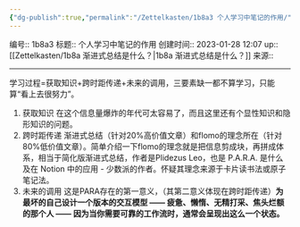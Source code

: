 ```yaml
---
{"dg-publish":true,"permalink":"/Zettelkasten/1b8a3 个人学习中笔记的作用/","dgPassFrontmatter":true}
---
```


编号:: 1b8a3
标题:: 个人学习中笔记的作用
创建时间:: 2023-01-28 12:07
up:: [[Zettelkasten/1b8a 渐进式总结是什么？\|1b8a 渐进式总结是什么？]]
来源:: 

---

学习过程=获取知识+跨时距传递+未来的调用，三要素缺一都不算学习，只能算“看上去很努力”。

1.  获取知识 在这个信息量爆炸的年代可太容易了，而且这里还有个显性知识和隐形知识的问题。
2.  跨时距传递 渐进式总结（针对20%高价值文章）和flomo的理念所在（针对80%低价值文章）。简单介绍一下flomo的理念就是把信息剪成块，再拼成体系，相当于简化版渐进式总结，作者是Plidezus Leo，也是 P.A.R.A. 是什么及在 Notion 中的应用 - 少数派的作者。怀疑其理念来源于卡片读书法或原子笔记法。
3.  未来的调用 这是PARA存在的第一意义，（其第二意义体现在跨时距传递）**为最坏的自己设计一个版本的交互模型 —— 疲惫、懒惰、无精打采、焦头烂额的那个人 —— 因为当你需要可靠的工作流时，通常会呈现出这么一个状态。**